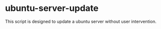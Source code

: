# ubuntu-server-update
This script is designed to update a ubuntu server without user intervention.

